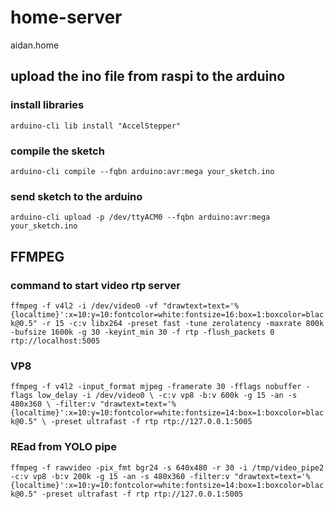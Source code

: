 # home-server

aidan.home

## upload the ino file from raspi to the arduino

### install libraries

`arduino-cli lib install "AccelStepper"`

### compile the sketch

`arduino-cli compile --fqbn arduino:avr:mega your_sketch.ino`

### send sketch to the arduino

`arduino-cli upload -p /dev/ttyACM0 --fqbn arduino:avr:mega your_sketch.ino`

## FFMPEG

### command to start video rtp server

`ffmpeg -f v4l2 -i /dev/video0 -vf "drawtext=text='%{localtime}':x=10:y=10:fontcolor=white:fontsize=16:box=1:boxcolor=black@0.5" -r 15 -c:v libx264 -preset fast -tune zerolatency -maxrate 800k -bufsize 1600k -g 30 -keyint_min 30 -f rtp -flush_packets 0 rtp://localhost:5005`

### VP8

`ffmpeg -f v4l2 -input_format mjpeg -framerate 30 -fflags nobuffer -flags low_delay -i /dev/video0 \
  -c:v vp8 -b:v 600k -g 15 -an -s 480x360 \
  -filter:v "drawtext=text='%{localtime}':x=10:y=10:fontcolor=white:fontsize=14:box=1:boxcolor=black@0.5" \
  -preset ultrafast -f rtp rtp://127.0.0.1:5005`

### REad from YOLO pipe

`ffmpeg -f rawvideo -pix_fmt bgr24 -s 640x480 -r 30 -i /tmp/video_pipe2 -c:v vp8 -b:v 200k -g 15 -an -s 480x360 -filter:v "drawtext=text='%{localtime}':x=10:y=10:fontcolor=white:fontsize=14:box=1:boxcolor=black@0.5" -preset ultrafast -f rtp rtp://127.0.0.1:5005`
